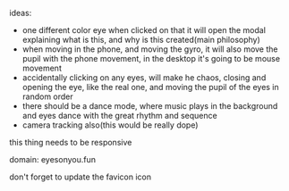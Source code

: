 ideas:

- one different color eye when clicked on that it will open the modal explaining what is this, and why is this created(main philosophy)
- when moving in the phone, and moving the gyro, it will also move the pupil with the phone movement, in the desktop it's going to be mouse movement
- accidentally clicking on any eyes, will make he chaos, closing and opening the eye, like the real one, and moving the pupil of the eyes in random order
- there should be a dance mode, where music plays in the background and eyes dance with the great rhythm and sequence
- camera tracking also(this would be really dope)

this thing needs to be responsive

domain: eyesonyou.fun


don't forget to update the favicon icon
